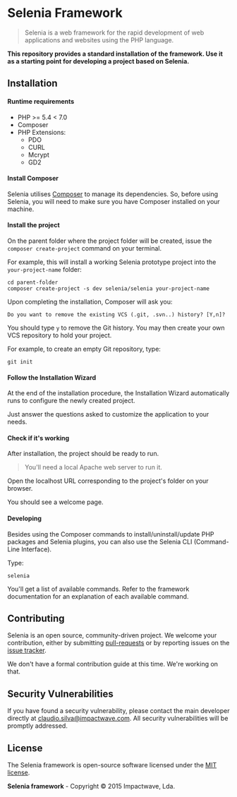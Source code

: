 # Selenia Framework

> Selenia is a web framework for the rapid development of web applications and websites using the PHP language.

**This repository provides a standard installation of the framework. Use it as a starting point for developing a project based on Selenia.**

## Installation

#### Runtime requirements

- PHP >= 5.4 < 7.0
- Composer
- PHP Extensions:
  - PDO
  - CURL
  - Mcrypt
  - GD2

#### Install Composer

Selenia utilises [Composer](http://getcomposer.org) to manage its dependencies. So, before using Selenia, you will need to make sure you have Composer installed on your machine.

#### Install the project

On the parent folder where the project folder will be created, issue the `composer create-project` command on your terminal.

For example, this will install a working Selenia prototype project into the `your-project-name` folder:


```shell
cd parent-folder
composer create-project -s dev selenia/selenia your-project-name
```

Upon completing the installation, Composer will ask you:

```
Do you want to remove the existing VCS (.git, .svn..) history? [Y,n]?
```

You should type `y` to remove the Git history. You may then create your own VCS repository to hold your project.

For example, to create an empty Git repository, type:

```shell
git init
```

#### Follow the Installation Wizard

At the end of the installation procedure, the Installation Wizard automatically runs to configure the newly created project.

Just answer the questions asked to customize the application to your needs.

#### Check if it's working

After installation, the project should be ready to run.

> You'll need a local Apache web server to run it.

Open the localhost URL corresponding to the project's folder on your browser.

You should see a welcome page.

#### Developing

Besides using the Composer commands to install/uninstall/update PHP packages and Selenia plugins, you can also use the Selenia CLI (Command-Line Interface).

Type:

```shell
selenia
```

You'll get a list of available commands.
Refer to the framework documentation for an explanation of each available command.

## Contributing

Selenia is an open source, community-driven project. We welcome your contribution, either by submitting [pull-requests](https://github.com/selenia-framework/selenia/pulls) or by reporting issues on the [issue tracker](https://github.com/selenia-framework/selenia/issues).

We don't have a formal contribution guide at this time. We're working on that.

## Security Vulnerabilities

If you have found a security vulnerability, please contact the main developer directly at claudio.silva@impactwave.com.
All security vulnerabilities will be promptly addressed.

## License

The Selenia framework is open-source software licensed under the [MIT license](http://opensource.org/licenses/MIT).

**Selenia framework** - Copyright &copy; 2015 Impactwave, Lda.
